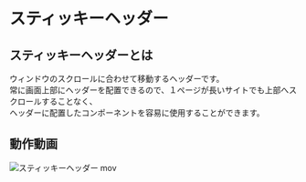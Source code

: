 # スティッキーヘッダー

## スティッキーヘッダーとは
ウィンドウのスクロールに合わせて移動するヘッダーです。  
常に画面上部にヘッダーを配置できるので、１ページが長いサイトでも上部へスクロールすることなく、  
ヘッダーに配置したコンポーネントを容易に使用することができます。

## 動作動画
![スティッキーヘッダー mov](https://user-images.githubusercontent.com/58409647/74509059-f03aa600-4f43-11ea-9a83-94eabd29be35.gif)
